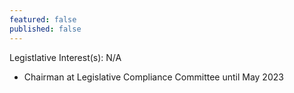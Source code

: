 ```yaml
---
featured: false
published: false
---
```

Legistlative Interest(s): N/A

* Chairman at Legislative Compliance Committee until May 2023
